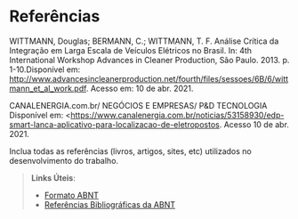 # Referências

WITTMANN, Douglas; BERMANN, C.; WITTMANN, T. F. Análise Crítica da Integração em Larga Escala de Veículos Elétricos no Brasil. In: 4th International Workshop Advances in Cleaner Production, São Paulo. 2013. p. 1-10.Disponível em: http://www.advancesincleanerproduction.net/fourth/files/sessoes/6B/6/wittmann_et_al_work.pdf. Acesso em: 10 de abr. 2021.

CANALENERGIA.com.br/ NEGÓCIOS E EMPRESAS/ P&D TECNOLOGIA Disponível em: <https://www.canalenergia.com.br/noticias/53158930/edp-smart-lanca-aplicativo-para-localizacao-de-eletropostos. Acesso 10 de abr. 2021. 

Inclua todas as referências (livros, artigos, sites, etc) utilizados no desenvolvimento do trabalho.

> **Links Úteis**:
> - [Formato ABNT](https://www.normastecnicas.com/abnt/trabalhos-academicos/referencias/)
> - [Referências Bibliográficas da ABNT](https://comunidade.rockcontent.com/referencia-bibliografica-abnt/)
